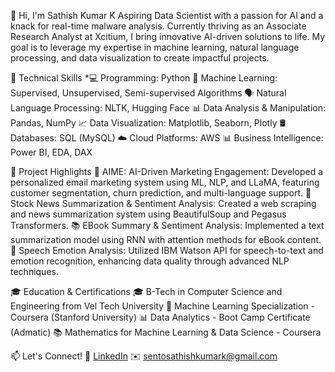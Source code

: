 👋 Hi, I'm Sathish Kumar K
Aspiring Data Scientist with a passion for AI and a knack for real-time malware analysis. Currently thriving as an Associate Research Analyst at Xcitium, 
I bring innovative AI-driven solutions to life. My goal is to leverage my expertise in machine learning, natural language processing, and data visualization to create impactful projects.

🔧 Technical Skills
*💻 Programming: Python
🤖 Machine Learning: Supervised, Unsupervised, Semi-supervised Algorithms
🗣️ Natural Language Processing: NLTK, Hugging Face
📊 Data Analysis & Manipulation: Pandas, NumPy
📈 Data Visualization: Matplotlib, Seaborn, Plotly
🛢️ Databases: SQL (MySQL)
☁️ Cloud Platforms: AWS
📊 Business Intelligence: Power BI, EDA, DAX


🚀 Project Highlights
📨 AIME: AI-Driven Marketing Engagement:
Developed a personalized email marketing system using ML, NLP, and LLaMA, featuring customer segmentation, churn prediction, and multi-language support.
📰 Stock News Summarization & Sentiment Analysis:
Created a web scraping and news summarization system using BeautifulSoup and Pegasus Transformers.
📚 EBook Summary & Sentiment Analysis:
Implemented a text summarization model using RNN with attention methods for eBook content.
🎤 Speech Emotion Analysis:
Utilized IBM Watson API for speech-to-text and emotion recognition, enhancing data quality through advanced NLP techniques.


🎓 Education & Certifications
🎓 B-Tech in Computer Science and Engineering from Vel Tech University
📜 Machine Learning Specialization - Coursera (Stanford University)
📊 Data Analytics - Boot Camp Certificate (Admatic)
📚 Mathematics for Machine Learning & Data Science - Coursera


  📫 Let's Connect!
  🔗 [LinkedIn](https://www.linkedin.com/in/sathish-kumar-karunakaran/)
  ✉️ sentosathishkumark@gmail.com
